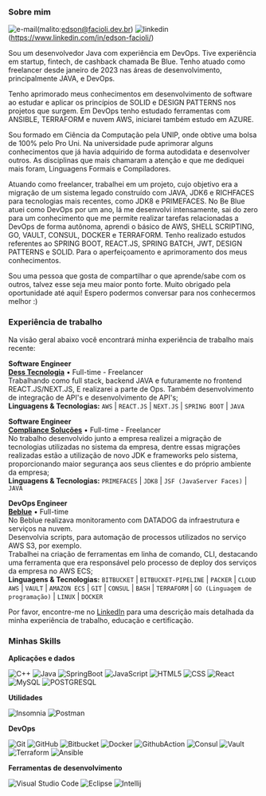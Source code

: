 ### Sobre mim

![e-mail](https://img.shields.io/badge/-edson@facioli.dev.br-000000?style=flat-square&labelColor=000000&logo=gmail&logoColor=white&link=malito:edson@facioli.dev.br)(malito:edson@facioli.dev.br)
![linkedin](https://img.shields.io/badge/-Edson%20Facioli-0000FF?style=flat-square&labelColor=0000FF&logo=linkedin&logoColor=white&link=https://www.linkedin.com/in/edson-facioli/)(https://www.linkedin.com/in/edson-facioli/)

Sou um desenvolvedor Java com experiência em DevOps. Tive experiência em startup, fintech, de cashback chamada Be Blue. Tenho atuado como freelancer desde janeiro de 2023 nas áreas de desenvolvimento, principalmente JAVA, e DevOps. 

Tenho aprimorado meus conhecimentos em desenvolvimento de software ao estudar e aplicar os princípios de SOLID e DESIGN PATTERNS nos projetos que surgem. Em DevOps tenho estudado ferramentas com ANSIBLE, TERRAFORM e nuvem AWS, iniciarei também estudo em AZURE. 

Sou formado em Ciência da Computação pela UNIP, onde obtive uma bolsa de 100% pelo Pro Uni. Na universidade pude aprimorar alguns conhecimentos que já havia adquirido de forma autodidata e desenvolver outros. As disciplinas que mais chamaram a atenção e que me dediquei mais foram, Linguagens Formais e Compiladores. 

Atuando como freelancer, trabalhei em um projeto, cujo objetivo era a migração de um sistema legado construído com JAVA, JDK6 e RICHFACES para tecnologias mais recentes, como JDK8 e PRIMEFACES. No Be Blue atuei como DevOps por um ano, lá me desenvolvi intensamente, sai do zero para um conhecimento que me permite realizar tarefas relacionadas a DevOps de forma autônoma, aprendi o básico de AWS, SHELL SCRIPTING, GO, VAULT, CONSUL, DOCKER e TERRAFORM. Tenho realizado estudos referentes ao SPRING BOOT, REACT.JS, SPRING BATCH, JWT, DESIGN PATTERNS e SOLID. Para o aperfeiçoamento e aprimoramento dos meus conhecimentos. 

Sou uma pessoa que gosta de compartilhar o que aprende/sabe com os outros, talvez esse seja meu maior ponto forte. Muito obrigado pela oportunidade até aqui! Espero podermos conversar para nos conhecermos melhor :)

### Experiência de trabalho

Na visão geral abaixo você encontrará minha experiência de trabalho mais recente:

**Software Engineer** \
[**Dess Tecnologia**](http://www.desstecnologia.com.br/) • Full-time - Freelancer \
Trabalhando como full stack, backend JAVA e futuramente no frontend REACT.JS/NEXT.JS, E realizarei a parte de Ops. Também desenvolvimento de integração de API's e desenvolvimento de
API's; \
**Linguagens & Tecnologias:** `AWS` | `REACT.JS` | `NEXT.JS` | `SPRING BOOT` | `JAVA`
 <br/>

**Software Engineer** \
[**Compliance Soluções**](https://compliancesolucoes.com.br/) • Full-time - Freelancer \
No trabalho desenvolvido junto a empresa realizei a migração de tecnologias utilizadas no sistema da empresa, dentre essas migrações realizadas estão a utilização de novo JDK e frameworks pelo sistema, proporcionando maior segurança aos seus clientes e do próprio ambiente da empresa; \
**Linguagens & Tecnologias:** `PRIMEFACES` | `JDK8` | `JSF (JavaServer Faces)` | `JAVA`

**DevOps Engineer** \
[**Beblue**](https://www.linkedin.com/company/beblueapp/) • Full-time \
No Beblue realizava monitoramento com DATADOG da infraestrutura e serviços na nuvem. \
Desenvolvia scripts, para automação de processos utilizados no serviço AWS S3, por exemplo. \
Trabalhei na criação de ferramentas em linha de comando, CLI, destacando uma ferramenta que era responsável pelo processo de deploy dos serviços da empresa no AWS ECS;\
**Linguagens & Tecnologias:** `BITBUCKET` | `BITBUCKET-PIPELINE` | `PACKER` | `CLOUD AWS` | `VAULT` | `AMAZON ECS` | `GIT` | `CONSUL` | `BASH` | `TERRAFORM` | `GO (Linguagem de programação)` | `LINUX` | `DOCKER`


Por favor, encontre-me no [LinkedIn](https://www.linkedin.com/in/edson-facioli/) para uma descrição mais detalhada da minha experiência de trabalho, educação e certificação.

<h3>Minhas Skills</h3>

**Aplicações e dados**

![C++](https://img.shields.io/badge/-C-333333?style=flat&logo=C%2B%2B&logoColor=FFF)
![Java](https://img.shields.io/badge/-Java-333333?style=flat&logo=openjdk&logoColor=FFF)
![SpringBoot](https://img.shields.io/badge/-Spring%20Boot-333333?style=flat&logo=springboot&logoColor=FFF)
![JavaScript](https://img.shields.io/badge/-JavaScript-333333?style=flat&logo=javascript&logoColor=FFF)
![HTML5](https://img.shields.io/badge/-HTML5-333333?style=flat&logo=HTML5&logoColor=FFF)
![CSS](https://img.shields.io/badge/-CSS-333333?style=flat&logo=CSS3&logoColor=FFF)
![React](https://img.shields.io/badge/-React-333333?style=flat&logo=react&logoColor=FFF)
![MySQL](https://img.shields.io/badge/-MySQL-333333?style=flat&logo=mysql&logoColor=FFF)
![POSTGRESQL](https://img.shields.io/badge/-PostgreSQL-333333?style=flat&logo=postgresql&logoColor=FFF)

**Utilidades**

![Insomnia](https://img.shields.io/badge/-Insomnia-333333?style=flat&logo=insomnia&logoColor=FFF)
![Postman](https://img.shields.io/badge/-Postman-333333?style=flat&logo=postman&logoColor=FFF)

**DevOps**

![Git](https://img.shields.io/badge/-Git-333333?style=flat&logo=git&logoColor=FFF)
![GitHub](https://img.shields.io/badge/-GitHub-333333?style=flat&logo=github&logoColor=FFF)
![Bitbucket](https://img.shields.io/badge/-Bitbucket-333333?style=flat&logo=bitbucket&logoColor=FFF)
![Docker](https://img.shields.io/badge/-Docker-333333?style=flat&logo=docker&logoColor=FFF)
![GithubAction](https://img.shields.io/badge/-GitHub%20Actions-333333?style=flat&logo=githubactions&logoColor=FFF)
![Consul](https://img.shields.io/badge/-Consul-333333?style=flat&logo=consul&logoColor=FFF)
![Vault](https://img.shields.io/badge/-Vault-333333?style=flat&logo=vault&logoColor=FFF)
![Terraform](https://img.shields.io/badge/-Terraform-333333?style=flat&logo=terraform&logoColor=FFF)
![Ansible](https://img.shields.io/badge/-Ansible-333333?style=flat&logo=ansible&logoColor=FFF)

**Ferramentas de desenvolvimento**

![Visual Studio Code](https://img.shields.io/badge/-Visual%20Studio%20Code-333333?style=flat&logo=visual-studio-code&logoColor=FFF)
![Eclipse](https://img.shields.io/badge/-Eclipse-333333?style=flat&logo=eclipse-ide&logoColor=FFF)
![Intellij](https://img.shields.io/badge/-Intellij-333333?style=flat&logo=intellijidea&logoColor=FFF)


